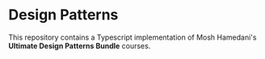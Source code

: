 # Design Patterns

This repository contains a Typescript implementation of Mosh Hamedani's **Ultimate Design Patterns Bundle** courses.
